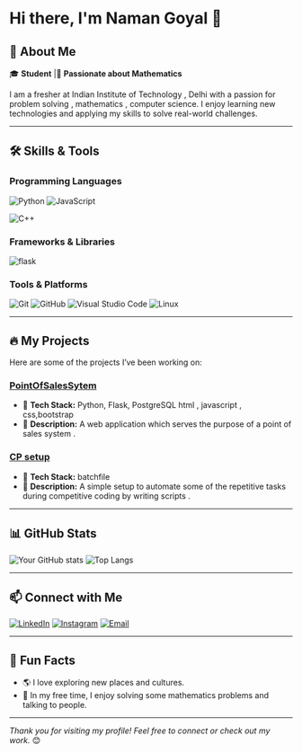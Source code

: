 # Hi there, I'm Naman Goyal 👋



## 🚀 About Me

🎓 **Student** |🌟 **Passionate about Mathematics**

I am a fresher at Indian Institute of Technology , Delhi  with a passion for problem solving , mathematics  , computer science. I enjoy learning new technologies and applying my skills to solve real-world challenges.

---

## 🛠️ Skills & Tools

### Programming Languages
![Python](https://img.shields.io/badge/-Python-3776AB?logo=python&logoColor=white)
![JavaScript](https://img.shields.io/badge/-JavaScript-F7DF1E?logo=javascript&logoColor=black)

![C++](https://img.shields.io/badge/-C++-00599C?logo=cplusplus&logoColor=white)

### Frameworks & Libraries

![flask](https://img.shields.io/badge/-Flask-092E20?logo=flask&logoColor=white)

### Tools & Platforms
![Git](https://img.shields.io/badge/-Git-F05032?logo=git&logoColor=white)
![GitHub](https://img.shields.io/badge/-GitHub-181717?logo=github&logoColor=white)
![Visual Studio Code](https://img.shields.io/badge/-VS_Code-007ACC?logo=visual-studio-code&logoColor=white)
![Linux](https://img.shields.io/badge/-Linux-FCC624?logo=linux&logoColor=black)

---

## 🔥 My Projects

Here are some of the projects I’ve been working on:

### [PointOfSalesSytem](https://github.com/NamanG0yal/PointOfSalesSystem)
- 🚀 **Tech Stack:** Python, Flask, PostgreSQL  html , javascript , css,bootstrap
- 📖 **Description:** A web application which serves the purpose of a point of sales system .

### [CP setup](https://github.com/NamanG0yal/CP-setup)
- 🚀 **Tech Stack:** batchfile
- 📖 **Description:** A simple setup to automate some of the repetitive tasks during competitive coding by writing scripts .


---

## 📊 GitHub Stats

![Your GitHub stats](https://github-readme-stats.vercel.app/api?username=NamanG0yal&show_icons=true&theme=radical)
![Top Langs](https://github-readme-stats.vercel.app/api/top-langs/?username=NamanG0yal&layout=compact&theme=radical)

---

## 📫 Connect with Me

[![LinkedIn](https://img.shields.io/badge/-LinkedIn-0A66C2?logo=linkedin&logoColor=white)](https://www.linkedin.com/in/namang0yal)
[![Instagram](https://img.shields.io/badge/-Instagram-FF5722?logo=instagram&logoColor=white)](https://www.instagram.com/namang0yal/)
[![Email](https://img.shields.io/badge/-Email-EA4335?logo=gmail&logoColor=white)](mailto:your.email@example.com)

---

## 🌱 Fun Facts

- 🌎 I love exploring new places and cultures.
- 🎨 In my free time, I enjoy solving some mathematics problems and talking to people.

---

_Thank you for visiting my profile! Feel free to connect or check out my work._ 😊
